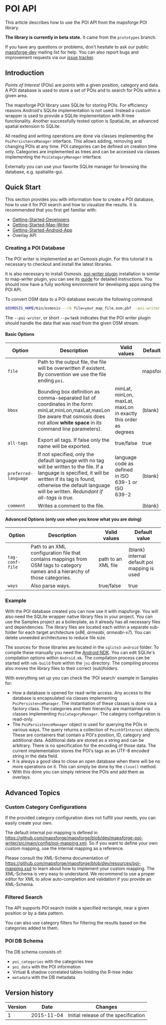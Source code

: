 # POI API

This article describes how to use the POI API from the mapsforge POI library.

**The library is currently in beta state.** It came from the `prototypes` branch.

If you have any questions or problems, don't hesitate to ask our public [mapsforge-dev](https://groups.google.com/group/mapsforge-dev) mailing list for help. You can also report bugs and improvement requests via our [issue tracker](https://github.com/mapsforge/mapsforge/issues).

## Introduction

_Points of Interest_ (POIs) are points with a given position, category and data. A POI database is used to store a set of POIs and to search for POIs within a given area.

The mapsforge POI library uses SQLite for storing POIs. For efficiency reasons Android's SQLite implementation is not used. Instead a custom wrapper is used to provide a SQLite implementation with R-tree functionality. Another successfully tested option is SpatiaLite, an advanced spatial extension to SQLite.

All reading and writing operations are done via classes implementing the `PoiPersistenceManager` interface. This allows adding, removing and changing POIs at any time. POI categories can be defined on creation time only. Categories are implemented as trees and can be accessed via classes implementing the `PoiCategoryManager` interface.

Externally you can use your favorite SQLite manager for browsing the database, e.g. spatialite-gui.

## Quick Start

This section provides you with information how to create a POI database, how to use it for POI search and how to visualize the results. It is recommended that you first get familiar with:
- [Getting-Started-Developers](Getting-Started-Developers.md)
- [Getting-Started-Map-Writer](Getting-Started-Map-Writer.md)
- [Getting-Started-Android-App](Getting-Started-Android-App.md)
- Overlay API

### Creating a POI Database

The POI writer is implemented as an Osmosis plugin. For this tutorial it is necessary to checkout and install the latest libraries.

It is also necessary to install Osmosis. [poi-writer plugin](Downloads.md) installation is similar to map-writer plugin, you can see its [guide](Getting-Started-Map-Writer.md#plugin-installation) for detailed instructions. You should now have a fully working environment for developing apps using the POI API.

To convert OSM data to a POI database execute the following command:

```bash
$OSMOSIS_HOME/bin/osmosis --rb file=your_map_file.osm.pbf --poi-writer file=your_database.poi preferred-language=en tag-conf-file=poi-mapping.xml
```

The `--poi-writer`, or short `--pw` task indicates that the POI writer plugin should handle the data that was read from the given OSM stream.

#### Basic Options

|**Option**|**Description**|**Valid values**|**Default value**|
|----------|---------------|----------------|-----------------|
|`file`|Path to the output file, the file will be overwritten if existent. By convention we use the file ending `poi`.||mapsforge.poi|
|`bbox`|Bounding box definition as comma-separated list of coordinates in the form: minLat,minLon,maxLat,maxLon (be aware that osmosis does not allow **white space** in its command line parameters).|minLat, minLon, maxLat, maxLon in exactly this order as degrees|(blank)|
|`all-tags`|Export all tags. If false only the name will be exported.|true/false|true|
|`preferred-language`|If not specified, only the default language with no tag will be written to the file. If a language is specified, it will be written if its tag is found, otherwise the default language will be written. *Redundant if all-tags is true.*|language code as defined in ISO 639-1 or ISO 639-2|(blank)|
|`comment`|Writes a comment to the file.||(blank)|

#### Advanced Options (only use when you know what you are doing)

|**Option**|**Description**|**Valid values**|**Default value**|
|----------|---------------|----------------|-----------------|
|`tag-conf-file`|Path to an XML configuration file that contains mappings from OSM tags to category names and a hierarchy of those categories.|path to an XML file|(blank) internal default poi mapping is used|
|`ways`|Also parse ways.|true/false|true|

### Example

With the POI database created you can now use it with mapsforge. You will also need the SQLite wrapper native library files in your project. You can use the Samples project as a boilerplate, as it already has all necessary files and dependencies. The library files are located each within a separate sub-folder for each target architecture (_x86_, _armeabi_, _armeabi-v7_). You can delete unneeded architectures to reduce file size.

The sources for those libraries are located in the `sqlite3-android` folder. To compile these manually you need the [Android NDK](http://developer.android.com/tools/sdk/ndk/index.html). You can edit SQLite's compilation options within `Android.mk`. The compilation process can be started with `ndk-build` from within the `jni` directory. The compiling process also moves the library files to their correct (sub)folders.

With everything set up you can check the 'POI search' example in Samples for:
- How a database is opened for read-write access. Any access to the database is encapsulated via classes implementing `PoiPersistenceManager`. The instantiation of these classes is done via a factory class. The categories and their hierarchy are maintained via classes implementing `PoiCategoryManager`. The category configuration is read-only.
- The `PoiPersistenceManager` object is used for querying the POIs in various ways. The query returns a collection of `PointOfInterest` objects. These are containers that contain a POI's position, ID, category and additional data. Additional data are stored as a string and can be arbitrary. There is no specification for the encoding of those data. The current implementation stores the POI's tags as an UTF-8 encoded string in the data field.
- It is always a good idea to close an open database when there will be no more operations on it. This can simply be done by the `close()` method.
- With this done you can simply retrieve the POIs and add them as overlays.

## Advanced Topics

### Custom Category Configurations

If the provided category configuration does not fulfill your needs, you can easily create your own.

The default internal poi mapping is defined in https://github.com/mapsforge/mapsforge/blob/dev/mapsforge-poi-writer/src/main/config/poi-mapping.xml. So if you want to define your own custom mapping, use the internal mapping as a reference.

Please consult the XML-Schema documentation of https://github.com/mapsforge/mapsforge/blob/dev/resources/poi-mapping.xsd to learn about how to implement your custom mapping. The XML-Schema is very easy to understand. We recommend to use a proper editor for XML to allow auto-completion and validation if you provide an XML-Schema.

### Filtered Search

The API supports POI search inside a specified rectangle, near a given position or by a data pattern.

You can also use category filters for filtering the results based on the categories added to them.

### POI DB Schema

The DB schema consists of:
- `poi_categories` with the categories tree
- `poi_data` with the POI information
- Virtual & shadow correlated tables holding the R-tree index
- `metadata` with the DB metadata

## Version history

|**Version**|**Date**|**Changes**|
|-----------|--------|-----------|
|1|2015-11-04|Initial release of the specification|
